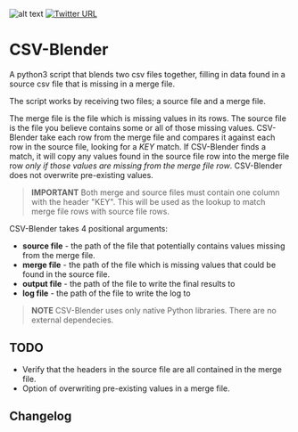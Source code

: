 ![alt text][python] [![Twitter URL](https://img.shields.io/twitter/url/http/shields.io.svg?style=social)](https://twitter.com/saltycatfish)
# CSV-Blender
A python3 script that blends two csv files together, filling in data found in a source csv file that is missing in a merge file.

The script works by receiving two files; a source file and a merge file.

The merge file is the file which is missing values in its rows.  The source file is the file you believe contains some or all of those missing values.  CSV-Blender take each row from the merge file and compares it against each row in the source file, looking for a *KEY* match.  If CSV-Blender finds a match, it will copy any values found in the source file row into the merge file row *only if those values are missing from the merge file row*.  CSV-Blender does not overwrite pre-existing values.

> **IMPORTANT** Both merge and source files must contain one column with the header "KEY".  This will be used as the lookup to match merge file rows with source file rows.

CSV-Blender takes 4 positional arguments:
* **source file** - the path of the file that potentially contains values missing from the merge file.  
* **merge file** - the path of the file which is missing values that could be found in the source file.
* **output file** - the path of the file to write the final results to
* **log file** - the path of the file to write the log to

> **NOTE** CSV-Blender uses only native Python libraries.  There are no external dependecies.

## TODO
* Verify that the headers in the source file are all contained in the merge file.
* Option of overwriting pre-existing values in a merge file.

## Changelog

[python]: https://img.shields.io/badge/Python-3.4-blue.svg
